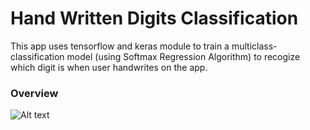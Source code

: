 # Hand Written Digits Classification
This app uses tensorflow and keras module to train a multiclass-classification model (using Softmax Regression Algorithm) to recogize which digit is when user handwrites on the app.

### Overview
![Alt text]((https://imgur.com/PV4wywb))
